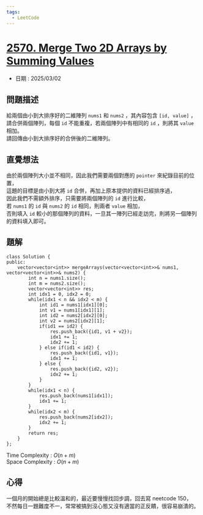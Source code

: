```yaml
---
tags:
  - LeetCode
---
```


# [2570. Merge Two 2D Arrays by Summing Values](https://leetcode.com/problems/merge-two-2d-arrays-by-summing-values/description/?envType=daily-question&envId=2025-03-02)  

+ 日期 : 2025/03/02  

## 問題描述  

給兩個由小到大排序好的二維陣列 `nums1` 和 `nums2` ，其內容包含 `[id, value]` ，  
請合併兩個陣列，每個 `id` 不能重複，若兩個陣列中有相同的 `id` ，則將其 `value` 相加。  
請回傳由小到大排序好的合併後的二維陣列。  

## 直覺想法  

由於兩個陣列大小並不相同，因此我們需要兩個對應的 `pointer` 來紀錄目前的位置，  
這題的目標是由小到大將 `id` 合併，再加上原本提供的資料已經排序過，  
因此我們不需額外排序，只需要將兩個陣列的 `id` 進行比較，  
若 `nums1` 的 `id` 與 `nums2` 的 `id` 相同，則兩者 `value` 相加，  
否則填入 `id` 較小的那個陣列的資料，一旦其一陣列已經走訪完，則將另一個陣列的資料填入即可。  

## 題解  

```cpp=
class Solution {
public:
    vector<vector<int>> mergeArrays(vector<vector<int>>& nums1, vector<vector<int>>& nums2) {
        int n = nums1.size();
        int m = nums2.size();
        vector<vector<int>> res;
        int idx1 = 0, idx2 = 0;
        while(idx1 < n && idx2 < m) {
            int id1 = nums1[idx1][0];
            int v1 = nums1[idx1][1];
            int id2 = nums2[idx2][0];
            int v2 = nums2[idx2][1];
            if(id1 == id2) {
                res.push_back({id1, v1 + v2});
                idx1 += 1;
                idx2 += 1;
            } else if(id1 < id2) {
                res.push_back({id1, v1});
                idx1 += 1;
            } else {
                res.push_back({id2, v2});
                idx2 += 1;
            }
        }
        while(idx1 < n) {
            res.push_back(nums1[idx1]);
            idx1 += 1;
        }
        while(idx2 < m) {
            res.push_back(nums2[idx2]);
            idx2 += 1;
        }
        return res;
    }
};
```

Time Complexity : $O(n + m)$  
Space Complexity : $O(n + m)$  

## 心得  

一個月的開始總是比較溫和的，最近要慢慢找回步調，回去寫 neetcode 150，  
不然每日一題難度不一，常常被搞到沒心態又沒有適當的正反饋，很容易崩潰的。  
